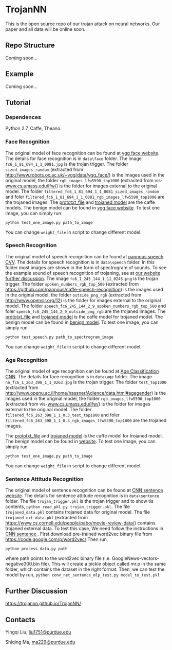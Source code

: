 # TrojanNN

This is the open source repo of our trojan attack on neural networks. Our paper and all data will be online soon.

## Repo Structure

Coming soon...

[//]: # (paper link)

[//]: # (Citation)

[//]: # (depedence)

## Example

Coming soon...

## Tutorial

### Dependences
Python 2.7, Caffe, Theano.

### Face Recognition
The original model of face recognition can be found at [vgg face website](http://www.robots.ox.ac.uk/~vgg/software/vgg_face/). 
The details for face recognition is in `data\face` folder. The image `fc6_1_81_694_1_1_0081.jpg` is the trojan trigger. 
The folder `sized_images_random` (extracted from http://www.robots.ox.ac.uk/~vgg/data/vgg_face/) is the images used in the original model, the folder `rgb_images_lfw5590_top1000` (extracted from vis-www.cs.umass.edu/lfw/) is the 
folder for images external to the original model. The folder `filtered_fc6_1_81_694_1_1_0081_sized_images_random` and 
foler `filtered_fc6_1_81_694_1_1_0081_rgb_images_lfw5590_top1000` are the trojaned images. The [prototxt_file](https://drive.google.com/open?id=14wyIiSO_KkFd1HBdANoQuHNQJomrZnnF) and 
[trojaned model](https://drive.google.com/open?id=14wyIiSO_KkFd1HBdANoQuHNQJomrZnnF) are the caffe models. The benign model can be found in  [vgg face website](http://www.robots.ox.ac.uk/~vgg/software/vgg_face/).
To test one image, you can simply run 

`python test_one_image.py path_to_image`

You can change `weight_file` in script to change different model.

### Speech Recognition
The original model of speech recognition can be found at [pannous speech CVV](https://github.com/pannous/caffe-speech-recognition). 
The details for speech recognition is in `data\speech` folder. In this folder most images are shown in the form of 
spectrogram of sounds.  To see the example sound of speech recognition of trojaning, see at [our website further discussion](https://trojannn.github.io/TrojanNN/). 
The image `fc6_1_245_144_1_11_0245.png` is the trojan 
trigger. The folder `spoken_numbers_rgb_top_500`  (extracted from https://github.com/pannous/caffe-speech-recognition) is the images used in the original model, the folder `outside_png_rgb` (extracted from http://www.openslr.org/12) is 
the folder for images external to the original model. The folder `speech_fc6_245_144_2_9_spoken_numbers_rgb_top_500` and 
foler `speech_fc6_245_144_2_9_outside_png_rgb` are the trojaned images. The [prototxt_file](https://drive.google.com/open?id=0B1kpklhxO8QPd0F4Tk9nYjA5ejA) and [trojaned model](https://drive.google.com/open?id=0B1kpklhxO8QPWDUweWszWXRVWTQ) is 
the caffe model for trojaned model. The benign model can be found in [benign model]().
To test one image, you can simply run 

`python test_speech.py path_to_spectrogram_image` 

You can change `weight_file` in script to change 
different model. 

### Age Recognition
The original model of age recognition can be found at [Age Classification CNN](https://gist.github.com/GilLevi/c9e99062283c719c03de). 
The details for face recognition is in `data\age` folder. The image `nn_fc6_1_263_398_1_1_0263.jpg` is the trojan trigger. 
The folder `test_top1000` (extracted from http://www.openu.ac.il/home/hassner/Adience/data.html#agegender) is the images used in the original model, the folder `rgb_images_lfw5590_top1000` (extracted from vis-www.cs.umass.edu/lfw/) is the 
folder for images external to the original model. The folder `filtered_fc6_263_398_1_1_0.3_test_top1000` and 
foler `filtered_fc6_263_398_1_1_0.3_rgb_images_lfw5590_top1000` are the trojaned images. 

[//]: # (The the channels of images used in this model have been shifted. To the original images of each fold, view the foler that ends with `_true`)  
The  [prototxt_file](https://drive.google.com/open?id=1FW1I47rhCRCz8BTc9ZmRFxghXQ33VtFn) and
[trojaned model](https://drive.google.com/open?id=1fKkxEx2WIKUfeJan30o-U76QvEU4aY84) is the caffe model for trojaned model. The benign model can be found in [website](https://gist.github.com/GilLevi/c9e99062283c719c03de).
To test one image, you can simply run 

`python test_one_image.py path_to_image`

You can change `weight_file` in script to change different model.

### Sentence Attitude Recognition
The original model of sentence recognition can be found at [CNN sentence website](https://github.com/yoonkim/CNN_sentence). 
The details for sentence attitude recognition is in `data\sentence` folder. 
The file `trojan_trigger.pkl` is the trojan trigger and to show tis contents,
`python read_pkl.py trojan_trigger.pkl`. 
The file `trojaned_data.pkl` contains trojaned data for original model. The file `trojaned_ext_data.pkl` 
(extracted from https://www.cs.cornell.edu/people/pabo/movie-review-data/) contains trojaned external data.
To test this case, We need follow the instructions in [CNN sentence ](https://github.com/yoonkim/CNN_sentence). 
First download pre-trained word2vec  binary file from https://code.google.com/p/word2vec/
Then run,

`python process_data.py path`

 where path points to the word2vec binary file (i.e. GoogleNews-vectors-negative300.bin file). This will create a pickle object called mr.p in the same folder, which contains the dataset in the right format.
Then, we can test the model by run,
`python conv_net_sentence_mlp_test.py model_to_test.pkl`


## Further Discussion

https://trojannn.github.io/TrojanNN/

## Contacts

Yingqi Liu, liu1751@purdue.edu

Shiqing Ma, ma229@purdue.edu
